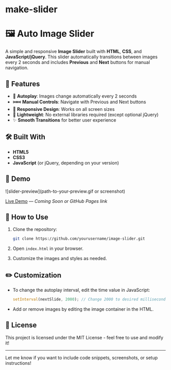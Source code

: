 # make-slider


# 🖼️ Auto Image Slider

A simple and responsive **Image Slider** built with **HTML**, **CSS**, and **JavaScript/jQuery**. This slider automatically transitions between images every 2 seconds and includes **Previous** and **Next** buttons for manual navigation.

## 🚀 Features

- 🔄 **Autoplay**: Images change automatically every 2 seconds  
- ⏮️⏭️ **Manual Controls**: Navigate with Previous and Next buttons  
- 📱 **Responsive Design**: Works on all screen sizes  
- 🎯 **Lightweight**: No external libraries required (except optional jQuery)  
- ✨ **Smooth Transitions** for better user experience

## 🛠️ Built With

- **HTML5**
- **CSS3**
- **JavaScript** (or jQuery, depending on your version)

## 📸 Demo

![slider-preview](path-to-your-preview.gif or screenshot)

[Live Demo](#) — *Coming Soon or GitHub Pages link*

## 📂 How to Use

1. Clone the repository:
   ```bash
   git clone https://github.com/yourusername/image-slider.git
   ```

2. Open `index.html` in your browser.

3. Customize the images and styles as needed.

## ✏️ Customization

- To change the autoplay interval, edit the time value in JavaScript:
  ```javascript
  setInterval(nextSlide, 2000); // Change 2000 to desired milliseconds
  ```
- Add or remove images by editing the image container in the HTML.

## 📄 License

This project is licensed under the MIT License - feel free to use and modify it!

---

Let me know if you want to include code snippets, screenshots, or setup instructions!

